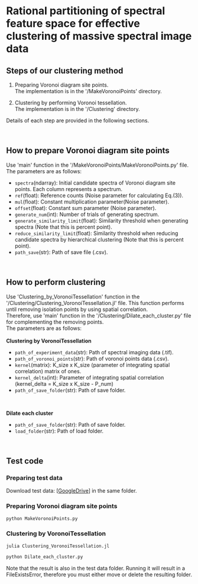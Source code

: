 # Rational partitioning of spectral feature space for effective clustering of massive spectral image data


## Steps of our clustering method
1. Preparing Voronoi diagram site points.  
   The implementation is in the '/MakeVoronoiPoints' directory.
   
2. Clustering by performing Voronoi tessellation.  
   The implementation is in the '/Clustering' directory.
   
Details of each step are provided in the following sections.  

<br>

## How to prepare Voronoi diagram site points
Use 'main' function in the '/MakeVoronoiPoints/MakeVoronoiPoints.py' file. The parameters are as follows:  

- `spectra`(ndarray): Initial candidate spectra of Voronoi diagram site points. Each column represents a spectrum.  
- `ref`(float): Reference counts (Noise parameter for calculating Eq.(3)).  
- `mul`(float): Constant multiplication parameter(Noise parameter).  
- `offset`(float): Constant sum parameter (Noise parameter).  
- `generate_num`(int): Number of trials of generating spectrum.  
- `generate_similarity_limit`(float): Similarity threshold when generating spectra (Note that this is percent point).  
- `reduce_similarity_limit`(float): Similarity threshold when reducing candidate spectra by hierarchical clustering (Note that this is percent point).  
- `path_save`(str): Path of save file (.csv).

<br>

## How to perform clustering
Use 'Clustering_by_VoronoiTessellation' function in the '/Clustering/Clustering_VoronoiTessellation.jl' file. This function performs until removing isolation points by using spatial correlation.  
Therefore, use 'main' function in the '/Clustering/Dilate_each_cluster.py' file for complementing the removing points.   
The parameters are as follows:  
<br>
**Clustering by VoronoiTessellation**
- `path_of_experiment_data`(str): Path of spectral imaging data (.tif).  
- `path_of_voronoi_points`(str): Path of voronoi points data (.csv).
- `kernel`(matrix): K_size x K_size (parameter of integrating spatial correlation) matrix of ones.
- `kernel_delta`(int): Parameter of integrating spatial correlation (kernel_delta = K_size x K_size - P_num)
- `path_of_save_folder`(str): Path of save folder.
<br>

**Dilate each cluster**  
- `path_of_save_folder`(str): Path of save folder.
- `load_folder`(str): Path of load folder.

<br>

## Test code
### Preparing test data
Download test data: [[GoogleDrive](https://drive.google.com/drive/folders/1TEAbpo5oTvh54pXha75B332jw5ADN_6o?usp=drive_link)] in the same folder.

### Preparing Voronoi diagram site points
```bash
python MakeVoronoiPoints.py
```

### Clustering by VoronoiTessellation
```bash
julia Clustering_VoronoiTessellation.jl
```
```bash
python Dilate_each_cluster.py
```
Note that the result is also in the test data folder. Running it will result in a FileExistsError, therefore you must either move or delete the resulting folder.
